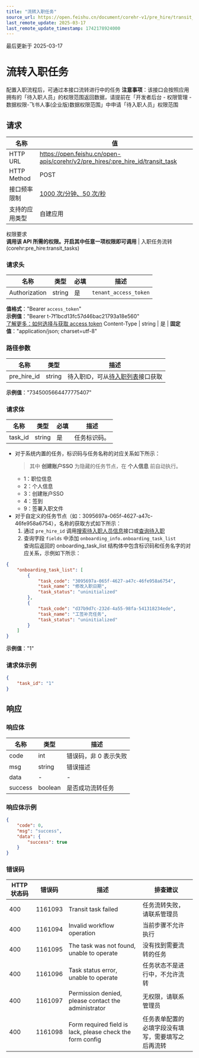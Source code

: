```yaml
---
title: "流转入职任务"
source_url: https://open.feishu.cn/document/corehr-v1/pre_hire/transit_task
last_remote_update: 2025-03-17
last_remote_update_timestamp: 1742178924000
---
```

最后更新于 2025-03-17

# 流转入职任务

配置入职流程后，可通过本接口流转进行中的任务
**注意事项**：该接口会按照应用拥有的「待入职人员」的权限范围返回数据，请提前在「开发者后台 - 权限管理 - 数据权限-飞书人事(企业版)数据权限范围」中申请「待入职人员」权限范围

## 请求
名称 | 值
---|---
HTTP URL | https://open.feishu.cn/open-apis/corehr/v2/pre_hires/:pre_hire_id/transit_task
HTTP Method | POST
接口频率限制 | [1000 次/分钟、50 次/秒](https://open.feishu.cn/document/ukTMukTMukTM/uUzN04SN3QjL1cDN)
支持的应用类型 | 自建应用
权限要求  
            **调用该 API 所需的权限。开启其中任意一项权限即可调用** | 入职任务流转(corehr:pre_hire:transit_tasks)

### 请求头

名称 | 类型 | 必填 | 描述
--- | --- | --- | ---
Authorization | string | 是 | `tenant_access_token`  
**值格式**："Bearer `access_token`"  
**示例值**："Bearer t-7f1bcd13fc57d46bac21793a18e560"  
[了解更多：如何选择与获取 access token](https://open.feishu.cn/document/uAjLw4CM/ugTN1YjL4UTN24CO1UjN/trouble-shooting/how-to-choose-which-type-of-token-to-use)
Content-Type | string | 是 | **固定值**："application/json; charset=utf-8"

### 路径参数

名称 | 类型 | 描述
--- | --- | ---
pre_hire_id | string | 待入职ID，可从[待入职列表](https://open.feishu.cn/document/uAjLw4CM/ukTMukTMukTM/corehr-v2/pre_hire/search)接口获取  
**示例值**："7345005664477775407"

### 请求体

名称 | 类型 | 必填 | 描述
--- | --- | --- | ---
task_id | string | 是 | 任务标识码。  
- 对于系统内置的任务，标识码与任务名称的对应关系如下所示：  
   > 其中 **创建账户SSO** 为隐藏的任务节点，在 **个人信息** 前自动执行。  
    - 1：职位信息  
    - 2：个人信息  
    - 3：创建账户SSO  
    - 4：签到  
    - 9：签署入职文件  
- 对于自定义的任务节点（如：3095697a-065f-4627-a47c-46fe958a6754），名称的获取方式如下所示：  
    1.  通过 `pre_hire_id` 调用[搜索待入职人员信息](https://open.feishu.cn/document/uAjLw4CM/ukTMukTMukTM/corehr-v2/pre_hire/search)接口或[查询待入职](https://open.feishu.cn/document/uAjLw4CM/ukTMukTMukTM/corehr-v2/pre_hire/query)  
   2.  查询字段 `fields` 中添加 `onboarding_info.onboarding_task_list`  
       查询后返回的 onboarding_task_list 结构体中包含标识码和任务名字的对应关系，示例如下所示：  
```json  
{  
    "onboarding_task_list": [  
        {  
            "task_code": "3095697a-065f-4627-a47c-46fe958a6754",  
            "task_name": "修改入职日期",  
            "task_status": "uninitialized"  
        },  
        {  
            "task_code": "d37b9d7c-232d-4a55-98fa-541318234ede",  
            "task_name": "工签补充任务",  
            "task_status": "uninitialized"  
        }  
    ]  
}  
```  
**示例值**："1"

### 请求体示例
```json
{
    "task_id": "1"
}
```

## 响应

### 响应体

名称 | 类型 | 描述
--- | --- | ---
code | int | 错误码，非 0 表示失败
msg | string | 错误描述
data | \- | \-
success | boolean | 是否成功流转任务

### 响应体示例
```json
{
    "code": 0,
    "msg": "success",
    "data": {
        "success": true
    }
}
```

### 错误码

HTTP状态码 | 错误码 | 描述 | 排查建议
--- | --- | --- | ---
400 | 1161093 | Transit task failed | 任务流转失败，请联系管理员
400 | 1161094 | Invalid workflow operation | 当前步骤不允许执行
400 | 1161095 | The task was not found, unable to operate | 没有找到需要流转的任务
400 | 1161096 | Task status error, unable to operate | 任务状态不是进行中，不允许流转
400 | 1161097 | Permission denied, please contact the administrator | 无权限，请联系管理员
400 | 1161098 | Form required field is lack, please check the form config | 任务表单配置的必填字段没有填写，需要填写之后再流转
